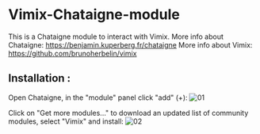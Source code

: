 # Vimix-Chataigne-module
This is a Chataigne module to interact with Vimix. 
More info about Chataigne: https://benjamin.kuperberg.fr/chataigne
More info about Vimix: https://github.com/brunoherbelin/vimix

## Installation :
Open Chataigne, in the "module" panel click "add" (+):
![01](https://github.com/user-attachments/assets/b9edc508-2ccd-4e8f-8ae5-671801795761)

Click on "Get more modules..." to download an updated list of community modules, select "Vimix" and install:
![02](https://github.com/user-attachments/assets/01e9b5ac-3895-4764-93a8-40f84ce4333c)
